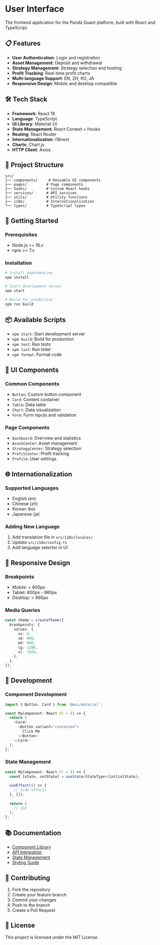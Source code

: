 # User Interface

The frontend application for the Panda Quant platform, built with React and TypeScript.

## 📋 Features

- **User Authentication**: Login and registration
- **Asset Management**: Deposit and withdrawal
- **Strategy Management**: Strategy selection and hosting
- **Profit Tracking**: Real-time profit charts
- **Multi-language Support**: EN, ZH, KO, JA
- **Responsive Design**: Mobile and desktop compatible

## 🛠 Tech Stack

- **Framework**: React 18
- **Language**: TypeScript
- **UI Library**: Material-UI
- **State Management**: React Context + Hooks
- **Routing**: React Router
- **Internationalization**: i18next
- **Charts**: Chart.js
- **HTTP Client**: Axios

## 📁 Project Structure

```
src/
├── components/     # Reusable UI components
├── pages/         # Page components
├── hooks/         # Custom React hooks
├── services/      # API services
├── utils/         # Utility functions
├── i18n/          # Internationalization
└── types/         # TypeScript types
```

## 🚀 Getting Started

### Prerequisites

- Node.js >= 16.x
- npm >= 7.x

### Installation

```bash
# Install dependencies
npm install

# Start development server
npm start

# Build for production
npm run build
```

## 📦 Available Scripts

- `npm start`: Start development server
- `npm build`: Build for production
- `npm test`: Run tests
- `npm lint`: Run linter
- `npm format`: Format code

## 🎨 UI Components

### Common Components

- `Button`: Custom button component
- `Card`: Content container
- `Table`: Data table
- `Chart`: Data visualization
- `Form`: Form inputs and validation

### Page Components

- `Dashboard`: Overview and statistics
- `AssetCenter`: Asset management
- `StrategyCenter`: Strategy selection
- `ProfitCenter`: Profit tracking
- `Profile`: User settings

## 🌐 Internationalization

### Supported Languages

- English (en)
- Chinese (zh)
- Korean (ko)
- Japanese (ja)

### Adding New Language

1. Add translation file in `src/i18n/locales/`
2. Update `src/i18n/config.ts`
3. Add language selector in UI

## 📱 Responsive Design

### Breakpoints

- Mobile: < 600px
- Tablet: 600px - 960px
- Desktop: > 960px

### Media Queries

```typescript
const theme = createTheme({
  breakpoints: {
    values: {
      xs: 0,
      sm: 600,
      md: 960,
      lg: 1280,
      xl: 1920,
    },
  },
});
```

## 🔧 Development

### Component Development

```typescript
import { Button, Card } from '@mui/material';

const MyComponent: React.FC = () => {
  return (
    <Card>
      <Button variant="contained">
        Click Me
      </Button>
    </Card>
  );
};
```

### State Management

```typescript
const MyComponent: React.FC = () => {
  const [state, setState] = useState<StateType>(initialState);
  
  useEffect(() => {
    // Side effects
  }, []);
  
  return (
    // JSX
  );
};
```

## 📚 Documentation

- [Component Library](docs/components.md)
- [API Integration](docs/api.md)
- [State Management](docs/state.md)
- [Styling Guide](docs/styling.md)

## 🤝 Contributing

1. Fork the repository
2. Create your feature branch
3. Commit your changes
4. Push to the branch
5. Create a Pull Request

## 📄 License

This project is licensed under the MIT License. 